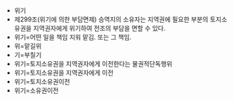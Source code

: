 - 위기
- 제299조(위기에 의한 부담면제) 승역지의 소유자는 지역권에 필요한 부분의 토지소유권을 지역권자에게 위기하여 전조의 부담을 면할 수 있다.
- 위기=어떤 일을 책임 지워 맡김. 또는 그 책임.
- 위=맡길위
- 기=부칠기
- 위기=토지소유권을 지역권자에게 이전한다는 물권적단독행위
- 위기=토지소유권을 지역권자에게 이전
- 위기=토지소유권이전
- 위기=소유권이전